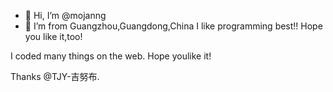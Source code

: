 - 👋 Hi, I’m @mojanng
- 👀 I’m from Guangzhou,Guangdong,China
I like programming best!!
Hope you like it,too!

I coded many things on the web.
Hope youlike it!

Thanks @TJY-吉努布.
